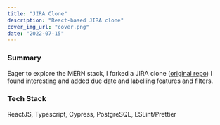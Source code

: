 ```yaml
---
title: "JIRA Clone"
description: "React-based JIRA clone"
cover_img_url: "cover.png"
date: "2022-07-15"
---
```


### Summary

Eager to explore the MERN stack, I forked a JIRA clone ([original repo](https://github.com/oldboyxx/jira_clone)) I found interesting and added due date and labelling features and filters.

### Tech Stack

ReactJS, Typescript, Cypress, PostgreSQL, ESLint/Prettier
